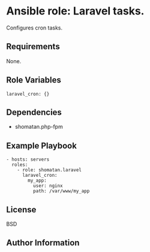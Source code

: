 Ansible role: Laravel tasks.
=========

Configures cron tasks.

Requirements
------------

None.

Role Variables
--------------

    laravel_cron: {}

Dependencies
------------

- shomatan.php-fpm

Example Playbook
----------------

    - hosts: servers
      roles:
        - role: shomatan.laravel
          laravel_cron:
            my_app:
              user: nginx
              path: /var/www/my_app

License
-------

BSD

Author Information
------------------
